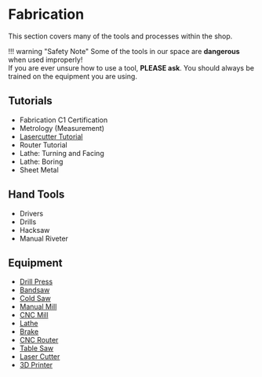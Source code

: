 # Fabrication

This section covers many of the tools and processes within the shop.

!!! warning "Safety Note"
    Some of the tools in our space are **dangerous** when used improperly!  
    If you are ever unsure how to use a tool, **PLEASE ask**. You should always be trained on the equipment you are using.

## Tutorials

- Fabrication C1 Certification
- Metrology (Measurement)
- [Lasercutter Tutorial](tutorials/lasercutter.md)
- Router Tutorial
- Lathe: Turning and Facing
- Lathe: Boring
- Sheet Metal

## Hand Tools

- Drivers
- Drills
- Hacksaw
- Manual Riveter

## Equipment

- [Drill Press](equipment/drill_press.md)
- [Bandsaw](equipment/bandsaw.md)
- [Cold Saw](equipment/cold_saw.md)
- [Manual Mill](equipment/manual_mill.md)
- [CNC Mill](equipment/cnc_mill.md)
- [Lathe](equipment/lathe.md)
- [Brake](equipment/brake.md)
- [CNC Router](equipment/cnc_router.md)
- [Table Saw](equipment/table_saw.md)
- [Laser Cutter](equipment/laser_cutter.md)
- [3D Printer](equipment/3d_printer.md)

